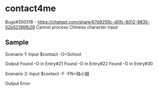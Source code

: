 # contact4me

Bugs#350318 - https://chatgpt.com/share/67d9259c-d0fc-8012-9835-02b52196fb28
Cannot process Chinese character input

Sample
------

Scenario 1:
Input
$contact -O=School

Output
Found -O in Entry#21
Found -O in Entry#22
Found -O in Entry#30

Scenario 2:
Input
$contact -F -FN=陆小姐

Output
Error
